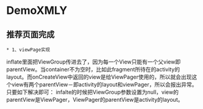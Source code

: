 # DemoXMLY
## 推荐页面完成
	* 1、viewPage实现

>
inflate里面把ViewGroup传进去了，因为每一个View只能有一个父view即parentView。当container不为空时，比如此fragment所待在的activity的layout。而onCreateView中返回的view是给ViewPager使用的，所以就会出现这个view有两个parentView－即activity的layout和viewPager，所以会报出异常。只要如下解决即可：
infalte的时候把ViewGroup参数设置为null，view的parentView是ViewPager，ViewPager的parentView是activity的layout。


